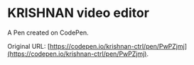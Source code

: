 # KRISHNAN video editor

A Pen created on CodePen.

Original URL: [https://codepen.io/krishnan-ctrl/pen/PwPZjmj](https://codepen.io/krishnan-ctrl/pen/PwPZjmj).

